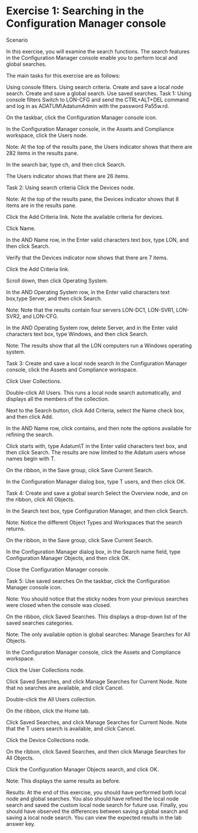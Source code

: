 # Exercise 1: Searching in the Configuration Manager console 

Scenario

In this exercise, you will examine the search functions. The search features in the Configuration Manager console enable you to perform local and global searches.

The main tasks for this exercise are as follows:

Using console filters.
Using search criteria.
Create and save a local node search.
Create and save a global search.
Use saved searches.
Task 1: Using console filters
Switch to LON-CFG and send the CTRL+ALT+DEL command and log in as ADATUM\AdatumAdmin with the password Pa55w.rd.

On the taskbar, click the Configuration Manager console icon.

In the Configuration Manager console, in the Assets and Compliance workspace, click the Users node.

Note: At the top of the results pane, the Users indicator shows that there are 282 items in the results pane.

In the search bar, type ch, and then click Search.

The Users indicator shows that there are 26 items.

Task 2: Using search criteria
Click the Devices node.

Note: At the top of the results pane, the Devices indicator shows that 8 items are in the results pane.

Click the Add Criteria link. Note the available criteria for devices.

Click Name.

In the AND Name row, in the Enter valid characters text box, type LON, and then click Search.

Verify that the Devices indicator now shows that there are 7 items.

Click the Add Criteria link.

Scroll down, then click Operating System.

In the AND Operating System row, in the Enter valid characters text box,type Server, and then click Search.

Note: Note that the results contain four servers LON-DC1, LON-SVR1, LON-SVR2, and LON-CFG.

In the AND Operating System row, delete Server, and in the Enter valid characters text box, type Windows, and then click Search.

Note: The results show that all the LON computers run a Windows operating system.

Task 3: Create and save a local node search
In the Configuration Manager console, click the Assets and Compliance workspace.

Click User Collections.

Double-click All Users. This runs a local node search automatically, and displays all the members of the collection.

Next to the Search button, click Add Criteria, select the Name check box, and then click Add.

In the AND Name row, click contains, and then note the options available for refining the search.

Click starts with, type Adatum\T in the Enter valid characters text box, and then click Search. The results are now limited to the Adatum users whose names begin with T.

On the ribbon, in the Save group, click Save Current Search.

In the Configuration Manager dialog box, type T users, and then click OK.

Task 4: Create and save a global search
Select the Overview node, and on the ribbon, click All Objects.

In the Search text box, type Configuration Manager, and then click Search.

Note: Notice the different Object Types and Workspaces that the search returns.

On the ribbon, in the Save group, click Save Current Search.

In the Configuration Manager dialog box, in the Search name field, type Configuration Manager Objects, and then click OK.

Close the Configuration Manager console.

Task 5: Use saved searches
On the taskbar, click the Configuration Manager console icon.

Note: You should notice that the sticky nodes from your previous searches were closed when the console was closed.

On the ribbon, click Saved Searches. This displays a drop-down list of the saved searches categories.

Note: The only available option is global searches: Manage Searches for All Objects.

In the Configuration Manager console, click the Assets and Compliance workspace.

Click the User Collections node.

Click Saved Searches, and click Manage Searches for Current Node. Note that no searches are available, and click Cancel.

Double-click the All Users collection.

On the ribbon, click the Home tab.

Click Saved Searches, and click Manage Searches for Current Node. Note that the T users search is available, and click Cancel.

Click the Device Collections node.

On the ribbon, click Saved Searches, and then click Manage Searches for All Objects.

Click the Configuration Manager Objects search, and click OK.

Note: This displays the same results as before.

Results: At the end of this exercise, you should have performed both local node and global searches. You also should have refined the local node search and saved the custom local node search for future use. Finally, you should have observed the differences between saving a global search and saving a local node search. You can view the expected results in the lab answer key.